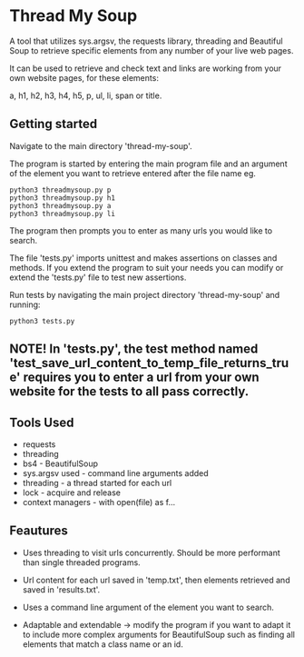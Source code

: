 # Thread My Soup
A tool that utilizes sys.argsv, the requests library, threading and Beautiful Soup to retrieve specific elements from any number of your live web pages. 

It can be used to retrieve and check text and links are working from your own website pages, for these elements: 

a, h1, h2, h3, h4, h5, p, ul, li, span or title.

## Getting started
Navigate to the main directory 'thread-my-soup'.

The program is started by entering the main program file and an argument of the element you want to retrieve entered after the file name eg.
```
python3 threadmysoup.py p
python3 threadmysoup.py h1
python3 threadmysoup.py a
python3 threadmysoup.py li
```

The program then prompts you to enter as many urls you would like to search.

The file 'tests.py' imports unittest and makes assertions on classes and methods. If you extend the program to suit your needs you can modify or extend the 'tests.py' file to test new assertions.

Run tests by navigating the main project directory 'thread-my-soup' and running:
```
python3 tests.py
```

## NOTE! In 'tests.py', the test method named 'test_save_url_content_to_temp_file_returns_true' requires you to enter a url from your own website for the tests to all pass correctly.

## Tools Used
- requests
- threading
- bs4 - BeautifulSoup
- sys.argsv used - command line arguments added
- threading - a thread started for each url
- lock - acquire and release
- context managers - with open(file) as f... 

## Feautures
- Uses threading to visit urls concurrently. Should be more performant than single threaded programs.
- Url content for each url saved in 'temp.txt', then elements retrieved and saved in 'results.txt'.
- Uses a command line argument of the element you want to search.

- Adaptable and extendable -> modify the program if you want to adapt it to include more complex arguments for BeautifulSoup such as finding all elements that match a class name or an id.

